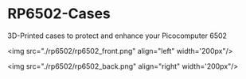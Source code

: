 # RP6502-Cases
3D-Printed cases to protect and enhance your Picocomputer 6502

<img src="./rp6502/rp6502_front.png" align="left" width='200px"/>
<br clear="left"/>

<img src="./rp6502/rp6502_back.png" align="right" width='200px"/>
<br clear="right"/>

